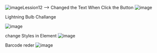 ![image](https://github.com/user-attachments/assets/72a52aea-ab75-43b4-add1-83e7fa0b6716)Lession12 --> Changed the Text When Click the Button
![image](https://github.com/user-attachments/assets/9fc2793e-1a30-4e06-8bb0-425df3353cf4)


Lightning Bulb Challange

![image](https://github.com/user-attachments/assets/02a769cb-84b4-4055-9481-90bdcc9d1eea)

change Styles in Element 
![image](https://github.com/user-attachments/assets/295ca498-569a-4984-820c-e3b323ff8c8c)

Barcode reder 
![image](https://github.com/user-attachments/assets/0a39c4b6-f3ce-408d-ba2b-f19ac3d61cef)
